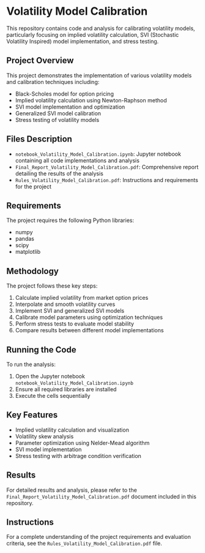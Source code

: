 # Volatility Model Calibration

This repository contains code and analysis for calibrating volatility models, particularly focusing on implied volatility calculation, SVI (Stochastic Volatility Inspired) model implementation, and stress testing.

## Project Overview

This project demonstrates the implementation of various volatility models and calibration techniques including:
- Black-Scholes model for option pricing
- Implied volatility calculation using Newton-Raphson method
- SVI model implementation and optimization
- Generalized SVI model calibration
- Stress testing of volatility models

## Files Description

- `notebook_Volatility_Model_Calibration.ipynb`: Jupyter notebook containing all code implementations and analysis
- `Final_Report_Volatility_Model_Calibration.pdf`: Comprehensive report detailing the results of the analysis
- `Rules_Volatility_Model_Calibration.pdf`: Instructions and requirements for the project

## Requirements

The project requires the following Python libraries:
- numpy
- pandas
- scipy
- matplotlib

## Methodology

The project follows these key steps:
1. Calculate implied volatility from market option prices
2. Interpolate and smooth volatility curves
3. Implement SVI and generalized SVI models
4. Calibrate model parameters using optimization techniques
5. Perform stress tests to evaluate model stability
6. Compare results between different model implementations

## Running the Code

To run the analysis:
1. Open the Jupyter notebook `notebook_Volatility_Model_Calibration.ipynb`
2. Ensure all required libraries are installed
3. Execute the cells sequentially

## Key Features

- Implied volatility calculation and visualization
- Volatility skew analysis
- Parameter optimization using Nelder-Mead algorithm
- SVI model implementation
- Stress testing with arbitrage condition verification

## Results

For detailed results and analysis, please refer to the `Final_Report_Volatility_Model_Calibration.pdf` document included in this repository.

## Instructions

For a complete understanding of the project requirements and evaluation criteria, see the `Rules_Volatility_Model_Calibration.pdf` file.
